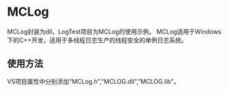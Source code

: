 # MCLog
MCLog封装为dll，LogTest项目为MCLog的使用示例。
MCLog适用于Windows下的C++开发，适用于多线程日志生产的线程安全的单例日志系统。
## 使用方法
VS项目属性中分别添加"MCLog.h","MCLOG.dll","MCLOG.lib"。
